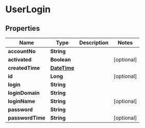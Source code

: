 
# UserLogin

## Properties
Name | Type | Description | Notes
------------ | ------------- | ------------- | -------------
**accountNo** | **String** |  | 
**activated** | **Boolean** |  |  [optional]
**createdTime** | [**DateTime**](DateTime.md) |  | 
**id** | **Long** |  |  [optional]
**login** | **String** |  | 
**loginDomain** | **String** |  | 
**loginName** | **String** |  |  [optional]
**password** | **String** |  | 
**passwordTime** | **String** |  |  [optional]




